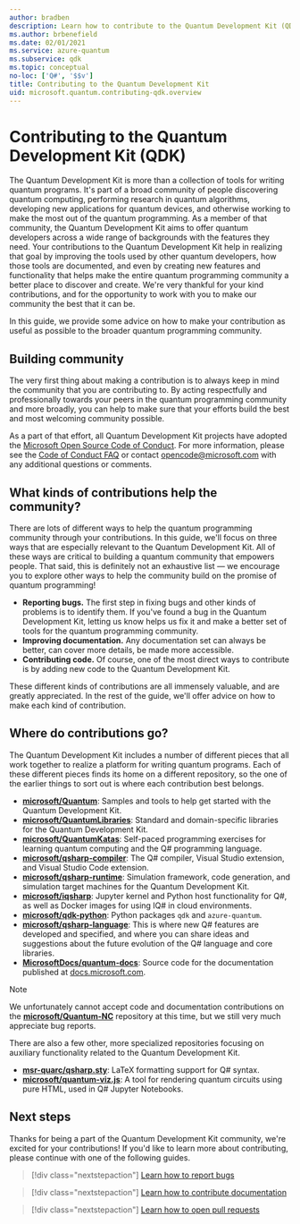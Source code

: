 ```yaml
---
author: bradben
description: Learn how to contribute to the Quantum Development Kit (QDK) and the quantum development community.
ms.author: brbenefield
ms.date: 02/01/2021
ms.service: azure-quantum
ms.subservice: qdk
ms.topic: conceptual
no-loc: ['Q#', '$$v']
title: Contributing to the Quantum Development Kit
uid: microsoft.quantum.contributing-qdk.overview
---
```


# Contributing to the Quantum Development Kit (QDK)

The Quantum Development Kit is more than a collection of tools for writing quantum programs.
It's part of a broad community of people discovering quantum computing, performing research in quantum algorithms, developing new applications for quantum devices, and otherwise working to make the most out of the quantum programming.
As a member of that community, the Quantum Development Kit aims to offer quantum developers across a wide range of backgrounds with the features they need.
Your contributions to the Quantum Development Kit help in realizing that goal by improving the tools used by other quantum developers, how those tools are documented, and even by creating new features and functionality that helps make the entire quantum programming community a better place to discover and create.
We're very thankful for your kind contributions, and for the opportunity to work with you to make our community the best that it can be. 

In this guide, we provide some advice on how to make your contribution as useful as possible to the broader quantum programming community.

## Building community

The very first thing about making a contribution is to always keep in mind the community that you are contributing to.
By acting respectfully and professionally towards your peers in the quantum programming community and more broadly, you can help to make sure that your efforts build the best and most welcoming community possible.

As a part of that effort, all Quantum Development Kit projects have adopted the [Microsoft Open Source Code of Conduct](https://opensource.microsoft.com/codeofconduct/).
For more information, please see the [Code of Conduct FAQ](https://opensource.microsoft.com/codeofconduct/faq/) or
contact [opencode@microsoft.com](mailto:opencode@microsoft.com) with any additional questions or comments.

## What kinds of contributions help the community?

There are lots of different ways to help the quantum programming community through your contributions.
In this guide, we'll focus on three ways that are especially relevant to the Quantum Development Kit.
All of these ways are critical to building a quantum community that empowers people.
That said, this is definitely not an exhaustive list — we encourage you to explore other ways to help the community build on the promise of quantum programming!

- **Reporting bugs.** The first step in fixing bugs and other kinds of problems is to identify them. If you've found a bug in the Quantum Development Kit, letting us know helps us fix it and make a better set of tools for the quantum programming community.
- **Improving documentation.** Any documentation set can always be better, can cover more details, be made more accessible.
- **Contributing code.** Of course, one of the most direct ways to contribute is by adding new code to the Quantum Development Kit.

These different kinds of contributions are all immensely valuable, and are greatly appreciated.
In the rest of the guide, we'll offer advice on how to make each kind of contribution.

## Where do contributions go?

The Quantum Development Kit includes a number of different pieces that all work together to realize a platform for writing quantum programs.
Each of these different pieces finds its home on a different repository, so the one of the earlier things to sort out is where each contribution best belongs.

- [**microsoft/Quantum**](https://github.com/Microsoft/Quantum): Samples and tools to help get started with the Quantum Development Kit.
- [**microsoft/QuantumLibraries**](https://github.com/Microsoft/QuantumLibraries): Standard and domain-specific libraries for the Quantum Development Kit.
- [**microsoft/QuantumKatas**](https://github.com/Microsoft/QuantumKatas): Self-paced programming exercises for learning quantum computing and the Q# programming language.
- [**microsoft/qsharp-compiler**](https://github.com/microsoft/qsharp-compiler): The Q# compiler, Visual Studio extension, and Visual Studio Code extension.
- [**microsoft/qsharp-runtime**](https://github.com/microsoft/qsharp-runtime): Simulation framework, code generation, and simulation target machines for the Quantum Development Kit.
- [**microsoft/iqsharp**](https://github.com/microsoft/iqsharp): Jupyter kernel and Python host functionality for Q#, as well as Docker images for using IQ# in cloud environments.
- [**microsoft/qdk-python**](https://github.com/microsoft/qdk-python): Python packages `qdk` and `azure-quantum`.
- [**microsoft/qsharp-language**](https://github.com/microsoft/qsharp-language): This is where new Q# features are developed and specified, and where you can share ideas and suggestions about the future evolution of the Q# language and core libraries.
- [**MicrosoftDocs/quantum-docs**](https://github.com/MicrosoftDocs/quantum-docs): Source code for the documentation published at [docs.microsoft.com](xref:microsoft.quantum.azure-quantum-overview).

> [!NOTE]
> We unfortunately cannot accept code and documentation contributions on the [**microsoft/Quantum-NC**](https://github.com/microsoft/Quantum-NC) repository at this time, but we still very much appreciate bug reports.

There are also a few other, more specialized repositories focusing on auxiliary functionality related to the Quantum Development Kit.

- [**msr-quarc/qsharp.sty**](https://github.com/msr-quarc/qsharp.sty): LaTeX formatting support for Q# syntax.
- [**microsoft/quantum-viz.js**](https://github.com/microsoft/quantum-viz.js): A tool for rendering quantum circuits using pure HTML, used in Q# Jupyter Notebooks.

## Next steps

Thanks for being a part of the Quantum Development Kit community, we're excited for your contributions!
If you'd like to learn more about contributing, please continue with one of the following guides.

> [!div class="nextstepaction"]
> [Learn how to report bugs](xref:microsoft.quantum.contributing-qdk.overview.reporting)

> [!div class="nextstepaction"]
> [Learn how to contribute documentation](xref:microsoft.quantum.contributing-qdk.overview.docs)

> [!div class="nextstepaction"]
> [Learn how to open pull requests](xref:microsoft.quantum.contributing-qdk.overview.pulls)
